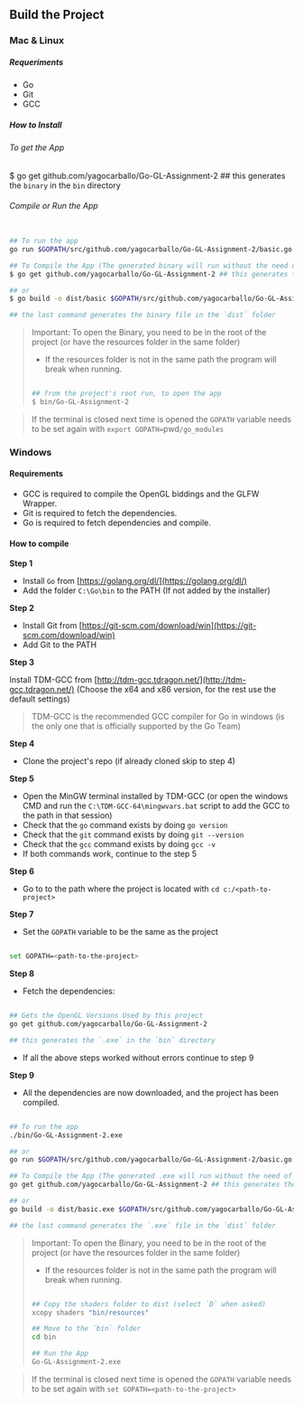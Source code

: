 ## Build the Project

### Mac & Linux

##### Requeriments

- Go
- Git
- GCC

##### How to Install

###### To get the App
$ go get github.com/yagocarballo/Go-GL-Assignment-2 ## this generates the `binary` in the `bin` directory

###### Compile or Run the App

```bash

## To run the app
go run $GOPATH/src/github.com/yagocarballo/Go-GL-Assignment-2/basic.go

## To Compile the App (The generated binary will run without the need of having installed go, gcc or git)
$ go get github.com/yagocarballo/Go-GL-Assignment-2 ## this generates the `binary` in the `bin` directory

## or
$ go build -o dist/basic $GOPATH/src/github.com/yagocarballo/Go-GL-Assignment-2/basic.go

## the last command generates the binary file in the `dist` folder

```

> Important: To open the Binary, you need to be in the root of the project (or have the resources folder in the same folder)
> - If the resources folder is not in the same path the program will break when running.
>
> ```bash
> 
> ## from the project's root run, to open the app
> $ bin/Go-GL-Assignment-2 
>
> ```

> If the terminal is closed next time is opened the `GOPATH` variable needs to be set again with `export GOPATH=`pwd`/go_modules`


### Windows

#### Requirements

- GCC is required to compile the OpenGL biddings and the GLFW Wrapper.
- Git is required to fetch the dependencies.
- Go is required to fetch dependencies and compile.

#### How to compile

**Step 1**

- Install `Go` from [https://golang.org/dl/](https://golang.org/dl/)
- Add the folder `C:\Go\bin` to the PATH (If not added by the installer)

**Step 2**

- Install Git from [https://git-scm.com/download/win](https://git-scm.com/download/win)
- Add Git to the PATH

**Step 3**

Install TDM-GCC from [http://tdm-gcc.tdragon.net/](http://tdm-gcc.tdragon.net/) (Choose the x64 and x86 version, for the rest use the default settings)

> TDM-GCC is the recommended GCC compiler for Go in windows (is the only one that is officially supported by the Go Team)

**Step 4**

- Clone the project's repo (if already cloned skip to step 4)

**Step 5**

- Open the MinGW terminal installed by TDM-GCC (or open the windows CMD and run the `C:\TDM-GCC-64\mingwvars.bat` script to add the GCC to the path in that session)
- Check that the `go` command exists by doing `go version`
- Check that the `git` command exists by doing `git --version`
- Check that the `gcc` command exists by doing `gcc -v`
- If both commands work, continue to the step 5

**Step 6**

- Go to to the path where the project is located with `cd c:/<path-to-project>`

**Step 7**

- Set the `GOPATH` variable to be the same as the project

```bash

set GOPATH=<path-to-the-project>

```

**Step 8**

- Fetch the dependencies:

```bash

## Gets the OpenGL Versions Used by this project
go get github.com/yagocarballo/Go-GL-Assignment-2

## this generates the `.exe` in the `bin` directory

```

- If all the above steps worked without errors continue to step 9

**Step 9**

- All the dependencies are now downloaded, and the project has been compiled.

```bash

## To run the app
./bin/Go-GL-Assignment-2.exe

## or
go run $GOPATH/src/github.com/yagocarballo/Go-GL-Assignment-2/basic.go

## To Compile the App (The generated .exe will run without the need of having installed go, gcc or git)
go get github.com/yagocarballo/Go-GL-Assignment-2 ## this generates the `.exe` in the `bin` directory

## or
go build -o dist/basic.exe $GOPATH/src/github.com/yagocarballo/Go-GL-Assignment-2/basic.go

## the last command generates the `.exe` file in the `dist` folder

```

> Important: To open the Binary, you need to be in the root of the project (or have the resources folder in the same folder)
> - If the resources folder is not in the same path the program will break when running.
>
> ```bash
> 
> ## Copy the shaders folder to dist (select `D` when asked)
> xcopy shaders "bin/resources" 
> 
> ## Move to the `bin` folder
> cd bin
> 
> ## Run the App
> Go-GL-Assignment-2.exe
>
> ```

> If the terminal is closed next time is opened the `GOPATH` variable needs to be set again with `set GOPATH=<path-to-the-project>`

